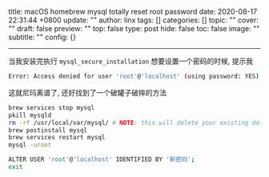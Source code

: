 title: macOS homebrew mysql totally reset root password
date: 2020-08-17 22:31:44 +0800
update: ""
author: linx
tags: []
categories: []
topic: ""
cover: ""
draft: false
preview: ""
top: false
type: post
hide: false
toc: false
image: ""
subtitle: ""
config: {}


---



当我安装完执行 `mysql_secure_installation` 想要设置一个密码的时候, 提示我

```sh
Error: Access denied for user 'root'@'localhost' (using password: YES)
```
这就尼玛离谱了, 还好找到了一个破罐子破摔的方法

```sh
brew services stop mysql
pkill mysqld
rm -rf /usr/local/var/mysql/ # NOTE: this will delete your existing database!!!
brew postinstall mysql
brew services restart mysql
mysql -uroot

ALTER USER 'root'@'localhost' IDENTIFIED BY '新密码';
exit
```
